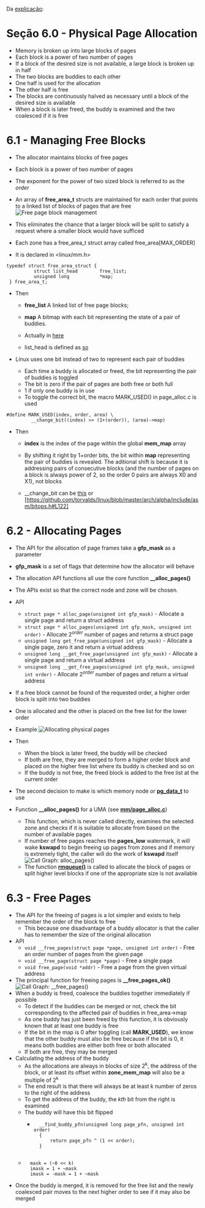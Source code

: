 Da [explicação](https://www.kernel.org/doc/gorman/html/understand/understand009.html):

# Seção 6.0 - Physical Page Allocation

- Memory is broken up into large blocks of pages
- Each block is a power of two number of pages
- If a block of the desired size is not available, a large block is broken up in half
- The two blocks are buddies to each other
- One half is used for the allocation
- The other half is free
- The blocks are continuously halved as necessary until a block of the desired size is available
- When a block is later freed, the buddy is examined and the two coalesced if it is free

# 6.1 - Managing Free Blocks

- The allocator maintains blocks of free pages
- Each block is a power of two number of pages
- The exponent for the power of two sized block is referred to as the _order_
- An array of **free_area_t** structs are maintained for each order that points to a linked list of blocks of pages that are free
![Free page block management](https://www.kernel.org/doc/gorman/html/understand/understand-html029.png)

- This eliminates the chance that a larger block will be split to satisfy a request where a smaller block would have sufficed

- Each zone has a free_area_t struct array called free_area[MAX_ORDER]
- It is declared in <linux/mm.h>
```
typedef struct free_area_struct {
          struct list_head        free_list;
          unsigned long           *map;
 } free_area_t;
```
- Then
    - **free_list** A linked list of free page blocks;
    - **map** A bitmap with each bit representing the state of a pair of buddies.

    - Actually in [here](https://elixir.bootlin.com/linux/latest/source/include/linux/mmzone.h)
    - list_head is defined as [so](https://elixir.bootlin.com/linux/latest/source/include/linux/types.h)

- Linux uses one bit instead of two to represent each pair of buddies
    - Each time a buddy is allocated or freed, the bit representing the pair of buddies is toggled
    - The bit is zero if the pair of pages are both free or both full
    - 1 if only one buddy is in use
    - To toggle the correct bit, the macro MARK_USED() in page_alloc.c is used
```
#define MARK_USED(index, order, area) \
         __change_bit((index) >> (1+(order)), (area)->map)
```
- Then
    - **index** is the index of the page within the global **mem_map** array
    - By shifting it right by 1+order bits, the bit within **map** representing the pair of buddies is revealed. The aditional shift is because it is addressing pairs of consecutive blocks (and the number of pages on a block is always power of 2, so the order 0 pairs are always X0 and X1), not blocks

    - __change_bit can be [this](https://elixir.bootlin.com/linux/v4.19.154/source/include/asm-generic/bitops/non-atomic.h#L41) or [https://github.com/torvalds/linux/blob/master/arch/alpha/include/asm/bitops.h#L122]

# 6.2 - Allocating Pages

- The API for the allocation of page frames take a **gfp_mask** as a parameter
- **gfp_mask** is a set of flags that determine how the allocator will behave
- The allocation API functions all use the core function **__alloc_pages()**
- The APIs exist so that the correct node and zone will be chosen.
- API
    - `struct page * alloc_page(unsigned int gfp_mask)` - Allocate a single page and return a struct address
    - `struct page * alloc_pages(unsigned int gfp_mask, unsigned int order)` - Allocate 2<sup>*order*</sup> number of pages and returns a struct page
    - `unsigned long get_free_page(unsigned int gfp_mask)` - Allocate a single page, zero it and return a virtual address
    - `unsigned long __get_free_page(unsigned int gfp_mask)` - Allocate a single page and return a virtual address
    - `unsigned long __get_free_pages(unsigned int gfp_mask, unsigned int order)` - Allocate 2<sup>*order*</sup> number of pages and return a virtual address
- If a free block cannot be found of the requested order, a higher order block is split into two buddies
- One is allocated and the other is placed on the free list for the lower order
- Example
![Allocating physical pages](https://www.kernel.org/doc/gorman/html/understand/understand-html030.png)
- Then
    - When the block is later freed, the buddy will be checked
    - If both are free, they are merged to form a higher order block and placed on the higher free list where its buddy is checked and so on
    - If the buddy is not free, the freed block is added to the free list at the current order

- The second decision to make is which memory node or [**pg_data_t**](https://elixir.bootlin.com/linux/latest/source/include/linux/mmzone.h#L1374) to use
- Function **__alloc_pages()** for a UMA (see [**mm/page_alloc.c**](https://github.com/torvalds/linux/blob/master/mm/page_alloc.c#L4441))
    - This function, which is never called directly, examines the selected zone and checks if it is suitable to allocate from based on the number of available pages
    - If number of free pages reaches the **pages_low** watermark, it will wake **kswapd** to begin freeing up pages from zones and if memory is extremely tight, the caller will do the work of **kswapd** itself
    ![Call Graph: **alloc_pages()**](https://www.kernel.org/doc/gorman/html/understand/understand-html031.png)
    - The function [**rmqueue()**](https://github.com/torvalds/linux/blob/master/mm/page_alloc.c#L2807) is called to allocate the block of pages or split higher level blocks if one of the appropriate size is not available

# 6.3 - Free Pages

- The API for the freeing of pages is a lot simpler and exists to help remember the order of the block to free
    - This because one disadvantage of a buddy allocator is that the caller has to remember the size of the original allocation
- API
    - `void __free_pages(struct page *page, unsigned int order)` - Free an order number of pages from the given page
    - `void __free_page(struct page *page)` - Free a single page
    - `void free_page(void *addr)` - Free a page from the given virtual address
- The principal function for freeing pages is **__free_pages_ok()**
![Call Graph: __free_pages()](https://www.kernel.org/doc/gorman/html/understand/understand-html032.png)
- When a buddy is freed, coalesce the buddies together immediately if possible
    - To detect if the buddies can be merged or not, check the bit corresponding to the affected pair of buddies in free_area→map
    - As one buddy has just been freed by this function, it is obviously known that at least one buddy is free
    - If the bit in the map is 0 after toggling (call **MARK_USED**), we know that the other buddy must also be free because if the bit is 0, it means both buddies are either both free or both allocated
    - If both are free, they may be merged
- Calculating the address of the buddy
    - As the allocations are always in blocks of size 2<sup>k</sup>, the address of the block, or at least its offset within **zone_mem_map** will also be a multiple of 2<sup>k</sup>
    - The end result is that there will always be at least k number of zeros to the right of the address
    - To get the address of the buddy, the *kth* bit from the right is examined
    - The buddy will have this bit flipped
        - ```
            __find_buddy_pfn(unsigned long page_pfn, unsigned int order)
            {
	            return page_pfn ^ (1 << order);
            }
        ```
    - ```
        mask = (~0 << k) 
        imask = 1 + ~mask
        imask = -mask = 1 + ~mask
        ```
- Once the buddy is merged, it is removed for the free list and the newly coalesced pair moves to the next higher order to see if it may also be merged

